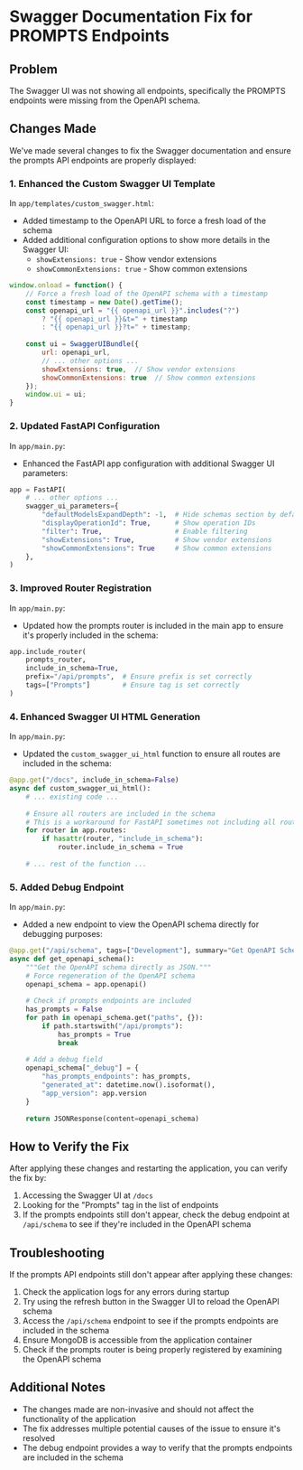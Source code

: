 # Swagger Documentation Fix for PROMPTS Endpoints

## Problem

The Swagger UI was not showing all endpoints, specifically the PROMPTS endpoints were missing from the OpenAPI schema.

## Changes Made

We've made several changes to fix the Swagger documentation and ensure the prompts API endpoints are properly displayed:

### 1. Enhanced the Custom Swagger UI Template

In `app/templates/custom_swagger.html`:
- Added timestamp to the OpenAPI URL to force a fresh load of the schema
- Added additional configuration options to show more details in the Swagger UI:
  - `showExtensions: true` - Show vendor extensions
  - `showCommonExtensions: true` - Show common extensions

```javascript
window.onload = function() {
    // Force a fresh load of the OpenAPI schema with a timestamp
    const timestamp = new Date().getTime();
    const openapi_url = "{{ openapi_url }}".includes("?") 
        ? "{{ openapi_url }}&t=" + timestamp 
        : "{{ openapi_url }}?t=" + timestamp;
        
    const ui = SwaggerUIBundle({
        url: openapi_url,
        // ... other options ...
        showExtensions: true,  // Show vendor extensions
        showCommonExtensions: true  // Show common extensions
    });
    window.ui = ui;
}
```

### 2. Updated FastAPI Configuration

In `app/main.py`:
- Enhanced the FastAPI app configuration with additional Swagger UI parameters:

```python
app = FastAPI(
    # ... other options ...
    swagger_ui_parameters={
        "defaultModelsExpandDepth": -1,  # Hide schemas section by default
        "displayOperationId": True,      # Show operation IDs
        "filter": True,                  # Enable filtering
        "showExtensions": True,          # Show vendor extensions
        "showCommonExtensions": True     # Show common extensions
    },
)
```

### 3. Improved Router Registration

In `app/main.py`:
- Updated how the prompts router is included in the main app to ensure it's properly included in the schema:

```python
app.include_router(
    prompts_router, 
    include_in_schema=True,
    prefix="/api/prompts",  # Ensure prefix is set correctly
    tags=["Prompts"]        # Ensure tag is set correctly
)
```

### 4. Enhanced Swagger UI HTML Generation

In `app/main.py`:
- Updated the `custom_swagger_ui_html` function to ensure all routes are included in the schema:

```python
@app.get("/docs", include_in_schema=False)
async def custom_swagger_ui_html():
    # ... existing code ...
    
    # Ensure all routers are included in the schema
    # This is a workaround for FastAPI sometimes not including all routers
    for router in app.routes:
        if hasattr(router, "include_in_schema"):
            router.include_in_schema = True
    
    # ... rest of the function ...
```

### 5. Added Debug Endpoint

In `app/main.py`:
- Added a new endpoint to view the OpenAPI schema directly for debugging purposes:

```python
@app.get("/api/schema", tags=["Development"], summary="Get OpenAPI Schema", include_in_schema=False)
async def get_openapi_schema():
    """Get the OpenAPI schema directly as JSON."""
    # Force regeneration of the OpenAPI schema
    openapi_schema = app.openapi()
    
    # Check if prompts endpoints are included
    has_prompts = False
    for path in openapi_schema.get("paths", {}):
        if path.startswith("/api/prompts"):
            has_prompts = True
            break
    
    # Add a debug field
    openapi_schema["_debug"] = {
        "has_prompts_endpoints": has_prompts,
        "generated_at": datetime.now().isoformat(),
        "app_version": app.version
    }
    
    return JSONResponse(content=openapi_schema)
```

## How to Verify the Fix

After applying these changes and restarting the application, you can verify the fix by:

1. Accessing the Swagger UI at `/docs`
2. Looking for the "Prompts" tag in the list of endpoints
3. If the prompts endpoints still don't appear, check the debug endpoint at `/api/schema` to see if they're included in the OpenAPI schema

## Troubleshooting

If the prompts API endpoints still don't appear after applying these changes:

1. Check the application logs for any errors during startup
2. Try using the refresh button in the Swagger UI to reload the OpenAPI schema
3. Access the `/api/schema` endpoint to see if the prompts endpoints are included in the schema
4. Ensure MongoDB is accessible from the application container
5. Check if the prompts router is being properly registered by examining the OpenAPI schema

## Additional Notes

- The changes made are non-invasive and should not affect the functionality of the application
- The fix addresses multiple potential causes of the issue to ensure it's resolved
- The debug endpoint provides a way to verify that the prompts endpoints are included in the schema
